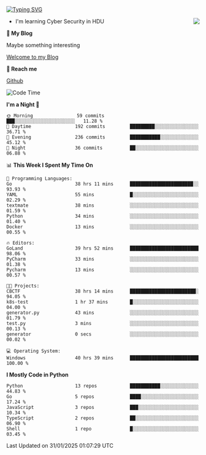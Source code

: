 [![Typing SVG](https://readme-typing-svg.herokuapp.com?font=Fira+Code&pause=1000&random=false&width=450&height=60&lines=Hello+%F0%9F%91%8B%F0%9F%8F%BB;I'm+JBNRZ)](https://git.io/typing-svg)

<a href="#">
  <img align="right" src="https://github-readme-stats.vercel.app/api?username=JBNRZ&show_icons=true&bg_color=15,f2f7fd,E0EAFC" />
</a>

- I'm learning Cyber Security in HDU

 **🌱 My Blog**

Maybe something interesting

[Welcome to my Blog](https://jbnrz.com.cn/)

 **💬 Reach me** 

[Github](https://github.com/JBNRZ)


<!--START_SECTION:waka-->
![Code Time](http://img.shields.io/badge/Code%20Time-908%20hrs%208%20mins-blue)

**I'm a Night 🦉** 

```text
🌞 Morning                59 commits          ███░░░░░░░░░░░░░░░░░░░░░░   11.28 % 
🌆 Daytime                192 commits         █████████░░░░░░░░░░░░░░░░   36.71 % 
🌃 Evening                236 commits         ███████████░░░░░░░░░░░░░░   45.12 % 
🌙 Night                  36 commits          ██░░░░░░░░░░░░░░░░░░░░░░░   06.88 % 
```


📊 **This Week I Spent My Time On** 

```text
💬 Programming Languages: 
Go                       38 hrs 11 mins      ███████████████████████░░   93.93 % 
YAML                     55 mins             █░░░░░░░░░░░░░░░░░░░░░░░░   02.29 % 
textmate                 38 mins             ░░░░░░░░░░░░░░░░░░░░░░░░░   01.59 % 
Python                   34 mins             ░░░░░░░░░░░░░░░░░░░░░░░░░   01.40 % 
Docker                   13 mins             ░░░░░░░░░░░░░░░░░░░░░░░░░   00.55 % 

🔥 Editors: 
GoLand                   39 hrs 52 mins      █████████████████████████   98.06 % 
PyCharm                  33 mins             ░░░░░░░░░░░░░░░░░░░░░░░░░   01.38 % 
Pycharm                  13 mins             ░░░░░░░░░░░░░░░░░░░░░░░░░   00.57 % 

🐱‍💻 Projects: 
CBCTF                    38 hrs 14 mins      ████████████████████████░   94.05 % 
k8s-test                 1 hr 37 mins        █░░░░░░░░░░░░░░░░░░░░░░░░   04.00 % 
generator.py             43 mins             ░░░░░░░░░░░░░░░░░░░░░░░░░   01.79 % 
test.py                  3 mins              ░░░░░░░░░░░░░░░░░░░░░░░░░   00.13 % 
generator                0 secs              ░░░░░░░░░░░░░░░░░░░░░░░░░   00.02 % 

💻 Operating System: 
Windows                  40 hrs 39 mins      █████████████████████████   100.00 % 
```

**I Mostly Code in Python** 

```text
Python                   13 repos            ███████████░░░░░░░░░░░░░░   44.83 % 
Go                       5 repos             ████░░░░░░░░░░░░░░░░░░░░░   17.24 % 
JavaScript               3 repos             ███░░░░░░░░░░░░░░░░░░░░░░   10.34 % 
TypeScript               2 repos             ██░░░░░░░░░░░░░░░░░░░░░░░   06.90 % 
Shell                    1 repo              █░░░░░░░░░░░░░░░░░░░░░░░░   03.45 % 
```




 Last Updated on 31/01/2025 01:07:29 UTC
<!--END_SECTION:waka-->
